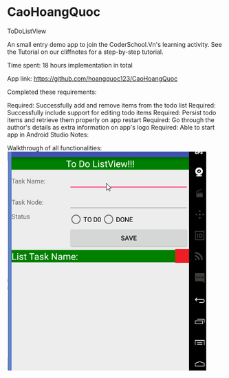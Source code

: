 # CaoHoangQuoc
ToDoListView

An small entry demo app to join the CoderSchool.Vn's learning activity. See the Tutorial on our cliffnotes for a step-by-step tutorial.

Time spent: 18 hours implementation in total

App link: https://github.com/hoangquoc123/CaoHoangQuoc


Completed these requirements:

 Required: Successfully add and remove items from the todo list
 Required: Successfully include support for editing todo items
 Required: Persist todo items and retrieve them properly on app restart
 Required: Go through the author's details as extra information on app's logo
 Required: Able to start app in Android Studio
Notes:

Walkthrough of all functionalities:
![Video Walkthrough](listview.gif)
